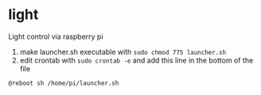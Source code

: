 # light
Light control via raspberry pi
1. make launcher.sh executable with `sudo chmod 775 launcher.sh`
2. edit crontab with
`sudo crontab -e`
and add this line in the bottom of the file

`@reboot sh /home/pi/launcher.sh`
